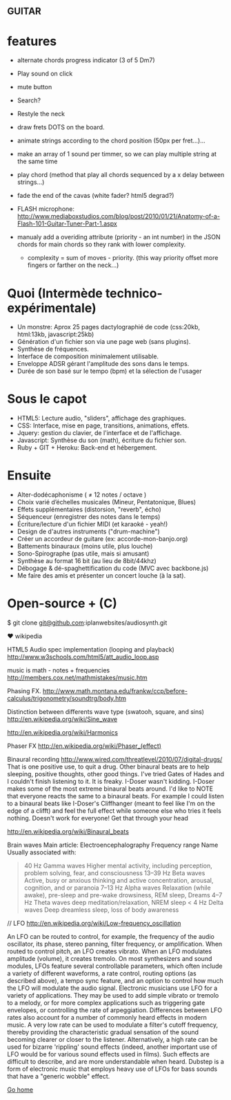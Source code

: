 

## GUITAR

# features

-  alternate chords progress indicator (3 of 5 Dm7)
- Play sound on click
-   mute button

- Search?
- Restyle the neck
- draw frets DOTS on the board.
- animate strings according to the chord position (50px per fret...)...

- make an array of 1 sound per timmer, so we can play multiple string at the same time

- play chord (method that play all chords sequenced by a x delay between strings...)

- fade the end of the cavas (white fader? html5 degrad?)

- FLASH microphone: http://www.mediaboxstudios.com/blog/post/2010/01/21/Anatomy-of-a-Flash-101-Guitar-Tuner-Part-1.aspx

- manualy add a overiding attribute (priority - an int number) in the JSON chords for main chords so they rank with lower complexity.
  - complexity = sum of moves - priority. (this way priority offset more fingers or farther on the neck...)

# Quoi  (Intermède technico-expérimentale)
- Un monstre: Aprox 25 pages dactylographié de code
(css:20kb, html:13kb, javascript:25kb)
- Génération d'un fichier son via une page web (sans plugins).
- Synthèse de fréquences.
- Interface de composition minimalement utilisable.
- Enveloppe ADSR gérant l'amplitude des sons dans le temps.
- Durée de son basé sur le tempo (bpm) et la sélection de l'usager

# Sous le capot
- HTML5: Lecture audio, "sliders", affichage des graphiques.
- CSS: Interface, mise en page, transitions, animations, effets. 
- Jquery: gestion du clavier, de l'interface et de l'affichage.
- Javascript: Synthèse du son (math), écriture du fichier son.
-   Ruby + GIT + Heroku: Back-end et hébergement.

# Ensuite
- Alter-dodécaphonisme ( ≠ 12 notes / octave )
- Choix varié d’échelles musicales (Mineur, Pentatonique, Blues)
- Effets supplémentaires (distorsion, "reverb", écho)
- Séquenceur (enregistrer des notes dans le temps)
- Écriture/lecture d'un fichier MIDI (et karaoké - yeah!)
- Design de d'autres instruments ("drum-machine")
- Créer un accordeur de guitare (ex: accorde-mon-banjo.org)
- Battements binauraux (moins utile, plus louche)
- Sono-Spirographe (pas utile, mais si amusant)
- Synthèse au format 16 bit (au lieu de 8bit/44khz)
- Débogage & dé-spaghettification du code (MVC avec backbone.js)
- Me faire des amis et présenter un concert louche (à la sat).

# Open-source + (C)
$ git clone git@github.com:iplanwebsites/audiosynth.git

♥ wikipedia











HTML5 Audio spec implementation (looping and playback)
http://www.w3schools.com/html5/att_audio_loop.asp


music is math - notes + frequencies
http://members.cox.net/mathmistakes/music.htm


Phasing FX.
http://www.math.montana.edu/frankw/ccp/before-calculus/trigonometry/soundtrg/body.htm

Distinction between differents wave type (swatooh, square, and sins)
http://en.wikipedia.org/wiki/Sine_wave

http://en.wikipedia.org/wiki/Harmonics




Phaser FX
http://en.wikipedia.org/wiki/Phaser_(effect)


Binaural recording
http://www.wired.com/threatlevel/2010/07/digital-drugs/
That is one positive use, to quit a drug. Other binaural beats are to help sleeping, positive thoughts, other good things. I've tried Gates of Hades and I couldn't finish listening to it. It is freaky. I-Doser wasn't kidding. I-Doser makes some of the most extreme binaural beats around. I'd like to NOTE that everyone reacts the same to a binaural beats. For example I could listen to a binaural beats like I-Doser's Cliffhanger (meant to feel like I'm on the edge of a clifft) and feel the full effect while someone else who tries it feels nothing. Doesn't work for everyone! Get that through your head

http://en.wikipedia.org/wiki/Binaural_beats

Brain waves
Main article: Electroencephalography
Frequency range	Name	Usually associated with:
> 40 Hz	Gamma waves	Higher mental activity, including perception, problem solving, fear, and consciousness
13–39 Hz	Beta waves	Active, busy or anxious thinking and active concentration, arousal, cognition, and or paranoia
7–13 Hz	Alpha waves	Relaxation (while awake), pre-sleep and pre-wake drowsiness, REM sleep, Dreams
4–7 Hz	Theta waves	deep meditation/relaxation, NREM sleep
< 4 Hz	Delta waves	Deep dreamless sleep, loss of body awareness



// LFO
http://en.wikipedia.org/wiki/Low-frequency_oscillation

An LFO can be routed to control, for example, the frequency of the audio oscillator, its phase, stereo panning, filter frequency, or amplification. When routed to control pitch, an LFO creates vibrato. When an LFO modulates amplitude (volume), it creates tremolo. On most synthesizers and sound modules, LFOs feature several controllable parameters, which often include a variety of different waveforms, a rate control, routing options (as described above), a tempo sync feature, and an option to control how much the LFO will modulate the audio signal.
Electronic musicians use LFO for a variety of applications. They may be used to add simple vibrato or tremolo to a melody, or for more complex applications such as triggering gate envelopes, or controlling the rate of arpeggiation.
Differences between LFO rates also account for a number of commonly heard effects in modern music. A very low rate can be used to modulate a filter's cutoff frequency, thereby providing the characteristic gradual sensation of the sound becoming clearer or closer to the listener. Alternatively, a high rate can be used for bizarre 'rippling' sound effects (indeed, another important use of LFO would be for various sound effects used in films). Such effects are difficult to describe, and are more understandable when heard. Dubstep is a form of electronic music that employs heavy use of LFOs for bass sounds that have a "generic wobble" effect.


<p><a href="http://www.codebase.es">Go home</a></p>

